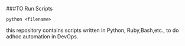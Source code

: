 
###TO Run Scripts
```
python <filename>
```
this repository contains scripts written in Python, Ruby,Bash,etc., to do adhoc automation in DevOps.
